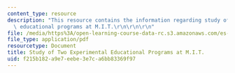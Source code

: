 ```yaml
---
content_type: resource
description: "This resource contains the information regarding study of two experimental\
  \ educational programs at M.I.T.\r\n\r\n\r\n"
file: /media/https%3A/open-learning-course-data-rc.s3.amazonaws.com/es-291-learning-seminar-experiments-in-education-spring-2003/f215b182a9e7eebe3e7ca6bb83369f97_MITES_291S03_parlett_fnl.pdf
file_type: application/pdf
resourcetype: Document
title: Study of Two Experimental Educational Programs at M.I.T.
uid: f215b182-a9e7-eebe-3e7c-a6bb83369f97
---
```

